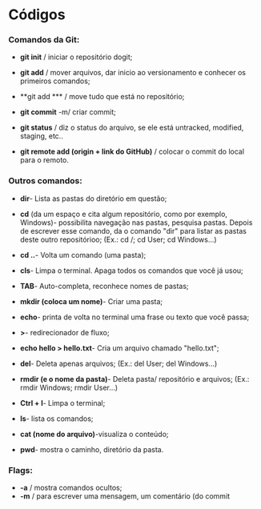 # Códigos

### Comandos da Git:

 - **git init** / iniciar o repositório dogit;

 - **git add** / mover arquivos, dar inicio ao versionamento e conhecer os primeiros comandos;

 - **git add *** / move tudo que está no repositório;

 - **git commit** -m/ criar commit;

 - **git status** / diz o status do arquivo, se ele está untracked, modified, staging, etc..

 - **git remote add (origin + link do GitHub)** / colocar o commit do local para o remoto.

### Outros comandos:

 - **dir**- Lista as pastas do diretório em questão;

 - **cd** (da um espaço e cita algum repositório, como por exemplo, Windows)- possibilita navegação
nas pastas, pesquisa pastas. Depois de escrever esse comando, da o comando "dir" para listar as
pastas deste outro repositórioo;
(Ex.: cd /; cd User; cd Windows...)

 - **cd ..**- Volta um comando (uma pasta);

 - **cls**- Limpa o terminal. Apaga todos os comandos que você já usou;

 - **TAB**- Auto-completa, reconhece nomes de pastas;

 - **mkdir (coloca um nome)**- Criar uma pasta;

 - **echo**- printa de volta no terminal uma frase ou texto que você passa;

 - **>**- redirecionador de fluxo;

 - **echo hello > hello.txt**- Cria um arquivo chamado "hello.txt";

 - **del**- Deleta apenas arquivos;
(Ex.: del User; del Windows...)

 - **rmdir (e o nome da pasta)**- Deleta pasta/ repositório e arquivos;
(Ex.: rmdir Windows; rmdir User...)

 - **Ctrl + l**- Limpa o terminal;

 - **ls**- lista os comandos;

 - **cat (nome do arquivo)**-visualiza o conteúdo;

 - **pwd**- mostra o caminho, diretório da pasta.

### Flags:

 - **-a** / mostra comandos ocultos; 
 - **-m** / para escrever uma mensagem, um comentário (do commit
